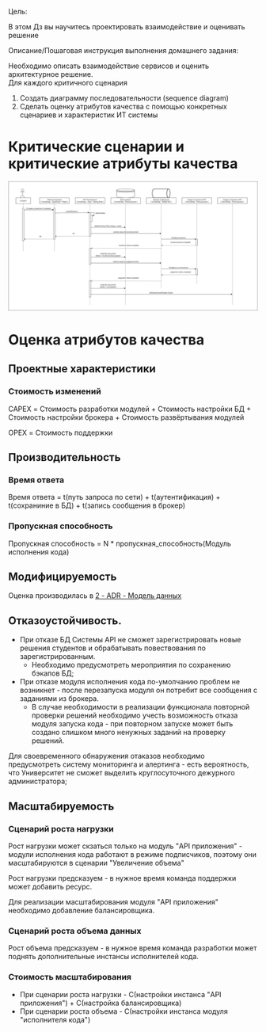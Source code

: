 Цель:

В этом Дз вы научитесь проектировать взаимодействие и оценивать решение

  

Описание/Пошаговая инструкция выполнения домашнего задания:

Необходимо описать взаимодействие сервисов и оценить архитектурное решение.  
Для каждого критичного сценария

1.  Создать диаграмму последовательности (sequence diagram)
2.  Сделать оценку атрибутов качества с помощью конкретных сценариев и характеристик ИТ системы


# Критические сценарии и критические атрибуты качества

![ДЗ5.drawio.png](https://github.com/IvanSenchukov/OTUS-SoftwareArchitect-2022/blob/master/HW5/%D0%94%D0%975.drawio.png)

# Оценка атрибутов качества

## Проектные характеристики

### Стоимость изменений

CAPEX = Стоимость разработки модулей + Стоимость настройки БД + Стоимость настройки брокера + Стоимость развёртывания модулей

OPEX = Стоимость поддержки

## Производительность

### Время ответа
Время ответа = t(путь запроса по сети) + t(аутентификация) + t(сохраниние в БД) + t(запись сообщения в брокер)

### Пропускная способность
Пропускная способность = N * пропускная_способность(Модуль исполнения кода)

## Модифицируемость

Оценка производилась в [2 - ADR - Модель данных](https://github.com/IvanSenchukov/OTUS-SoftwareArchitect-2022/blob/master/HW2/%D0%94%D0%97%20-%202%20-%20%D0%94%D0%B5%D0%BA%D0%BE%D0%BC%D0%BF%D0%BE%D0%B7%D0%B8%D1%86%D0%B8%D1%8F%20%D0%B8%20%D1%84%D1%83%D0%BD%D0%BA%D1%86%D0%B8%D0%BE%D0%BD%D0%B0%D0%BB%D1%8C%D0%BD%D1%8B%D0%B5%20%D0%BA%D0%BE%D0%BC%D0%BF%D0%BE%D0%BD%D0%B5%D0%BD%D1%82%D1%8B.md)

## Отказоустойчивость.

- При отказе БД Системы API не сможет зарегистрировать новые решения студентов и обрабатывать повествования по зарегистрированным.
    - Необходимо предусмотреть мероприятия по сохранению бэкапов БД;
- При отказе модуля исполнения кода по-умолчанию проблем не возникнет - после перезапуска модуля он потребит все сообщения с заданиями из брокера.
    - В случае необходимости в реализации функционала повторной проверки решений необходимо учесть возможность отказа модуля запуска кода - при повторном запуске может быть создано слишком много ненужных заданий на проверку решений.

Для своевременного обнаружения отаказов необходимо предусмотреть систему мониторинга и алертинга - есть вероятность, что Университет не сможет выделить круглосуточного дежурного администратора;

## Масштабируемость

### Сценарий роста нагрузки

Рост нагрузки может скзаться только на модуль "API приложения" - модули исполнения кода работают в режиме подписчиков, поэтому они масштабируются в сценарии "Увеличение объема"

Рост нагрузки предсказуем - в нужное время команда поддержки может добавить ресурс.

Для реализации масштабирования модуля "API приложения" необходимо добавление балансировщика.

### Сценарий роста объема данных

Рост объема предсказуем - в нужное время команда разработки может поднять дополнительные инстансы исполнителей кода.

### Стоимость масштабирования

- При сценарии роста нагрузки - C(настройки инстанса "API приложения") + C(настройка балансировщика)
- При сценарии роста объема - C(настройки инстанса модуля "исполнителя кода")

